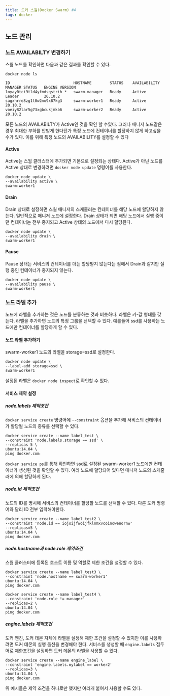```yaml
---
title: 도커 스웜(Docker Swarm) #4
tags: docker
---
```


## 노드 관리

### 노드 AVAILABILTY 변경하기

스웜 노드를 확인하면 다음과 같은 결과를 확인할 수 있다.

```shell
docker node ls

ID                            HOSTNAME        STATUS    AVAILABILITY   MANAGER STATUS   ENGINE VERSION
loyay0tci9tld4yfmdsqstrih *   swarm-manager   Ready     Active         Leader           20.10.2
sagxhrre8zg1l0w2mo9x87kg3     swarm-worker1   Ready     Active                          20.10.2
voeiy82lar5g73xgbcukjmkb6     swarm-worker2   Ready     Active                          20.10.2
```

모든 노드의 AVAILABILTY가 Active인 것을 확인 할 수있다. 그러나 매니저 노드같은 경우 최대한 부하를 안받게 한다던가 특정 노드에 컨테이너를 할당하지 않게 하고싶을 수가 있다. 이를 위해 특정 노드의 AVAILABILITY를 설정할 수 있다

#### Active

Active는 스웜 클러스터에 추가되면 기본으로 설정되는 상태다. Active가 아닌 노드를 Active 상태로 변경하려면 `docker node update` 명령어를 사용한다.

```shell
docker node update \
--availability active \
swarm-worker1
```

#### Drain

Drain 상태로 설정하면 스웜 매니저의 스케줄러는 컨테이너를 해당 노드에 할당하지 않는다. 일반적으로 매니저 노드에 설정한다. Drain 상태가 되면 해당 노드에서 실행 중이던 컨테이너는 전부 중지되고 Active 상태의 노드에서 다시 할당된다.

```shell
docker node update \
--availability drain \
swarm-worker1
```

#### Pause

Pause 상태는 서비스의 컨테이너를 더는 할당받지 않는다는 점에서 Drain과 같지만 실행 중인 컨테이너가 중지되지 않는다.

```shell
docker node update \
--availability pause \
swarm-worker1
```

### 노드 라벨 추가

노드에 라벨을 추가하는 것은 노드를 분류하는 것과 비슷하다. 라벨은 키-값 형태를 갖는다. 라벨을 추가하면 노드의 특정 그룹을 선택할 수 있다. 예를들어 ssd를 사용하는 노드에만 컨테이너를 할당하게 할 수 있다.

#### 노드 라벨 추가하기

swarm-worker1 노드의 라벨을 storage=ssd로 설정한다.

```shell
docker node update \
--label-add storage=ssd \
swarm-worker1
```

설정된 라벨은 `docker node inspect`로 확인할 수 있다.

#### 서비스 제약 설정

##### node.labels 제약조건

`docker service create` 명령어에 `--constraint` 옵션을 추가해 서비스의 컨테이너가 할당될 노드의 종류를 선택할 수 있다. 

```shell
docker service create --name label_test \
--constraint 'node.labels.storage == ssd' \
--replicas 5 \
ubuntu:14.04 \
ping docker.com
```

`docker service ps`를 통해 확인하면 ssd로 설정된 swarm-worker1 노드에만 컨테이너가 생성된 것을 확인할 수 있다. 여러 노드에 할당되어 있다면 매니저 노드의 스케줄러에 의해 할당하게 된다.

##### node.id 제약조건

노드의 ID를 명시해 서비스의 컨테이너를 할당할 노드를 선택할 수 있다. 다른 도커 명령어와 달리 ID 전부 입력해야한다.

```shell
docker service create --name label_test2 \
--constraint 'node.id == iojoijfwoijfklnmxvcoinowenornw'
--replicas=5 \
ubuntu:14.04 \
ping docker.com
```

##### node.hostname과 node.role 제약조건

스웜 클러스터에 등록된 호스트 이름 및 역할로 제한 조건을 설정할 수 있다. 

```shell
docker service create --name label_test3 \
--constraint 'node.hostname == swarm-worker1'
ubuntu:14.04 \
ping docker.com
```

```shell
docker service create --name label_test4 \
--constraint 'node.role != manager'
--replicas=2 \
ubuntu:14.04 \
ping docker.com
```

##### engine.labels 제약조건

도커 엔진, 도커 데몬 자체에 라벨을 설정해 제한 조건을 설정할 수 있지만 이를 사용하려면 도커 데몬의 실행 옵션을 변경해야 한다. 서비스를 생성할 때 `engine.labels` 접두어로 제한조건을 설정하면 도커 데몬의 라벨을 사용할 수 있다.

```shell
docker service create --name engine_label \
--constraint 'engine.labels.mylabel == worker2'
--replicas=3 \
ubuntu:14.04 \
ping docker.com
```



위 예시들은 제약 조건을 하나로만 했지만 여러개 붙여서 사용할 수도 있다.